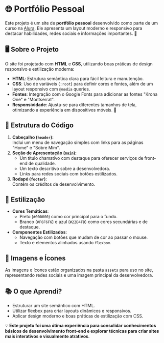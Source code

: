 # 🌐 Portfólio Pessoal

Este projeto é um site de **portfólio pessoal** desenvolvido como parte de um curso na [Alura](https://www.alura.com.br/). Ele apresenta um layout moderno e responsivo para destacar habilidades, redes sociais e informações importantes. 🚀

## 🖥️ Sobre o Projeto

O site foi projetado com **HTML** e **CSS**, utilizando boas práticas de design responsivo e estilização moderna:

- **HTML**: Estrutura semântica clara para fácil leitura e manutenção.
- **CSS**: Uso de variáveis (`:root`) para definir cores e fontes, além de um layout responsivo com `@media` queries.
- **Fontes**: Integração com o Google Fonts para adicionar as fontes "Krona One" e "Montserrat".  
- **Responsividade**: Ajusta-se para diferentes tamanhos de tela, otimizando a experiência em dispositivos móveis. 📱

## 🧩 Estrutura do Código

1. **Cabeçalho (`header`)**:  
   Inclui um menu de navegação simples com links para as páginas "Home" e "Sobre Mim".  
2. **Seção de Apresentação (`main`)**:  
   - Um título chamativo com destaque para oferecer serviços de front-end de qualidade.  
   - Um texto descritivo sobre a desenvolvedora.  
   - Links para redes sociais com botões estilizados.  
3. **Rodapé (`footer`)**:  
   Contém os créditos de desenvolvimento.

## 🎨 Estilização

- **Cores Temáticas**:  
  - Preto (`#000000`) como cor principal para o fundo.  
  - Branco (`#F6F6F6`) e azul (`#22D4FD`) como cores secundárias e de destaque.  
- **Componentes Estilizados**:  
  - Navegação com botões que mudam de cor ao passar o mouse.  
  - Texto e elementos alinhados usando `flexbox`.

## 📸 Imagens e Ícones

As imagens e ícones estão organizados na pasta `assets` para uso no site, representando redes sociais e uma imagem principal da desenvolvedora.

## 📚 O que Aprendi?

- Estruturar um site semântico com HTML.  
- Utilizar flexbox para criar layouts dinâmicos e responsivos.  
- Aplicar design moderno e boas práticas de estilização com CSS.

💡 **Este projeto foi uma ótima experiência para consolidar conhecimentos básicos de desenvolvimento front-end e explorar técnicas para criar sites mais interativos e visualmente atrativos.**

